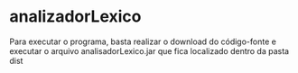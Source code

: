 # analizadorLexico

Para executar o programa, basta realizar o download do código-fonte e executar o arquivo analisadorLexico.jar que fica localizado dentro da pasta dist
